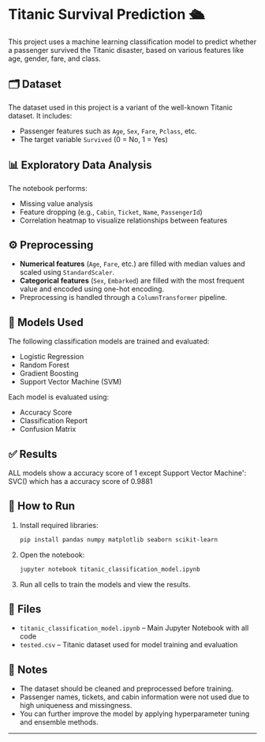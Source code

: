# Titanic Survival Prediction 🛳️

This project uses a machine learning classification model to predict whether a passenger survived the Titanic disaster, based on various features like age, gender, fare, and class.

## 🗂️ Dataset

The dataset used in this project is a variant of the well-known Titanic dataset. It includes:
- Passenger features such as `Age`, `Sex`, `Fare`, `Pclass`, etc.
- The target variable `Survived` (0 = No, 1 = Yes)

## 📊 Exploratory Data Analysis

The notebook performs:
- Missing value analysis
- Feature dropping (e.g., `Cabin`, `Ticket`, `Name`, `PassengerId`)
- Correlation heatmap to visualize relationships between features

## ⚙️ Preprocessing

- **Numerical features** (`Age`, `Fare`, etc.) are filled with median values and scaled using `StandardScaler`.
- **Categorical features** (`Sex`, `Embarked`) are filled with the most frequent value and encoded using one-hot encoding.
- Preprocessing is handled through a `ColumnTransformer` pipeline.

## 🧠 Models Used

The following classification models are trained and evaluated:
- Logistic Regression
- Random Forest
- Gradient Boosting
- Support Vector Machine (SVM)

Each model is evaluated using:
- Accuracy Score
- Classification Report
- Confusion Matrix

## ✅ Results

ALL models show a accuracy score of 1 except Support Vector Machine': SVC() which has a accuracy score of 0.9881

## 🚀 How to Run

1. Install required libraries:
    ```bash
    pip install pandas numpy matplotlib seaborn scikit-learn
    ```

2. Open the notebook:
    ```bash
    jupyter notebook titanic_classification_model.ipynb
    ```

3. Run all cells to train the models and view the results.

## 📁 Files

- `titanic_classification_model.ipynb` – Main Jupyter Notebook with all code
- `tested.csv` – Titanic dataset used for model training and evaluation

## 📌 Notes

- The dataset should be cleaned and preprocessed before training.
- Passenger names, tickets, and cabin information were not used due to high uniqueness and missingness.
- You can further improve the model by applying hyperparameter tuning and ensemble methods.

---

